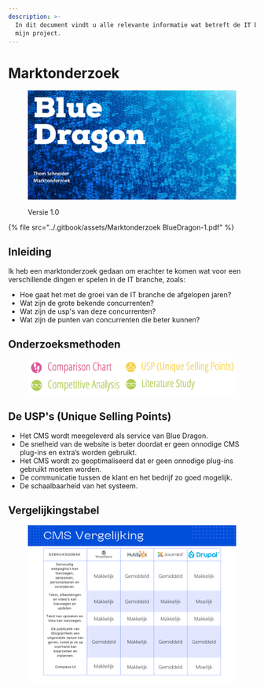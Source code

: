 ```yaml
---
description: >-
  In dit document vindt u alle relevante informatie wat betreft de IT branche en
  mijn project.
---
```


# Marktonderzoek

<figure><img src="../.gitbook/assets/vakmarktonderzoek.png" alt=""><figcaption><p>Versie 1.0</p></figcaption></figure>

{% file src="../.gitbook/assets/Marktonderzoek BlueDragon-1.pdf" %}

## Inleiding

Ik heb een marktonderzoek gedaan om erachter te komen wat voor een verschillende dingen er spelen in de IT branche, zoals:

* Hoe gaat het met de groei van de IT branche de afgelopen jaren?
* Wat zijn de grote bekende concurrenten?
* Wat zijn de usp's van deze concurrenten?
* Wat zijn de punten van concurrenten die beter kunnen?

## Onderzoeksmethoden

<figure><img src="../.gitbook/assets/cmdmarktonderzoek.png" alt=""><figcaption></figcaption></figure>

## De USP's (Unique Selling Points)

* Het CMS wordt meegeleverd als service van Blue Dragon.
* De snelheid van de website is beter doordat er geen onnodige CMS plug-ins en extra’s worden gebruikt.
* Het CMS wordt zo geoptimaliseerd dat er geen onnodige plug-ins gebruikt moeten worden.
* De communicatie tussen de klant en het bedrijf zo goed mogelijk.
* De schaalbaarheid van het systeem.

## Vergelijkingstabel

<figure><img src="../.gitbook/assets/CMS Vergelijking.png" alt=""><figcaption></figcaption></figure>
